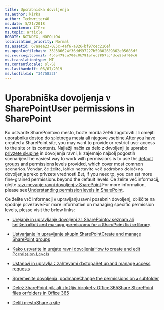 ```yaml
---
title: Uporabniška dovoljenja
ms.author: kirks
author: Techwriter40
ms.date: 5/21/2018
ms.audience: ITPro
ms.topic: article
ROBOTS: NOINDEX, NOFOLLOW
localization_priority: Normal
ms.assetid: 67aaea23-025c-4af6-a826-bf97cec216ef
ms.openlocfilehash: 359386624f36dd997227b59802609862e05686df
ms.sourcegitcommit: 4b7e478ce700c0b781efec3857ac4dce5bdf00c6
ms.translationtype: MT
ms.contentlocale: sl-SI
ms.lasthandoff: 06/07/2019
ms.locfileid: "34758326"
---
```

# <a name="user-permissions-in-sharepoint"></a><span data-ttu-id="69489-102">Uporabniška dovoljenja v SharePoint</span><span class="sxs-lookup"><span data-stu-id="69489-102">User permissions in SharePoint</span></span>

<span data-ttu-id="69489-103">Ko ustvarite SharePointovo mesto, boste morda želeli zagotoviti ali omejiti uporabniku dostop do spletnega mesta ali njegove vsebine.</span><span class="sxs-lookup"><span data-stu-id="69489-103">After you have created a SharePoint site, you may want to provide or restrict user access to the site or its contents.</span></span> <span data-ttu-id="69489-104">Najlažji način za delo z dovoljenji je uporabo [privzete skupine](https://support.office.com/article/default-sharepoint-groups-13bb2b6b-dd8c-447e-b71b-0e4bb9efe1d3) in dovoljenja ravni, ki zajemajo najbolj pogostih scenarijev.</span><span class="sxs-lookup"><span data-stu-id="69489-104">The easiest way to work with permissions is to use the [default groups](https://support.office.com/article/default-sharepoint-groups-13bb2b6b-dd8c-447e-b71b-0e4bb9efe1d3) and permissions levels provided, which cover most common scenarios.</span></span> <span data-ttu-id="69489-105">Vendar, če želite, lahko nastavite več podrobno določena dovoljenja preko privzete vrednosti.</span><span class="sxs-lookup"><span data-stu-id="69489-105">But, if you need to, you can set more fine-grained permissions beyond the default levels.</span></span> <span data-ttu-id="69489-106">Če želite več informacij, glejte [razumevanje ravni dovoljenj v SharePoint](https://docs.microsoft.com/sharepoint/understanding-permission-levels).</span><span class="sxs-lookup"><span data-stu-id="69489-106">For more information, please see [Understanding permission levels in SharePoint](https://docs.microsoft.com/sharepoint/understanding-permission-levels).</span></span>

<span data-ttu-id="69489-107">Če želite več informacij o upravljanju ravni posebnih dovoljenj, obiščite na spodnje povezave:</span><span class="sxs-lookup"><span data-stu-id="69489-107">For more information on managing specific permission levels, please visit the below links:</span></span>

- [<span data-ttu-id="69489-108">Urejanje in upravljanje dovoljenj za SharePointov seznam ali knjižnico</span><span class="sxs-lookup"><span data-stu-id="69489-108">Edit and manage permissions for a SharePoint list or library</span></span>](https://support.office.com/article/customize-permissions-for-a-sharepoint-list-or-library-02d770f3-59eb-4910-a608-5f84cc297782)

- [<span data-ttu-id="69489-109">Ustvarjanje in upravljanje skupin SharePoint</span><span class="sxs-lookup"><span data-stu-id="69489-109">Create and manage SharePoint groups</span></span>](https://support.office.com/article/create-and-manage-sharepoint-groups-b1e3cd23-1a78-4264-9284-87fed7282048)

- [<span data-ttu-id="69489-110">Kako ustvarite in urejate ravni dovoljenja</span><span class="sxs-lookup"><span data-stu-id="69489-110">How to create and edit Permission Levels</span></span>](https://docs.microsoft.com/sharepoint/how-to-create-and-edit-permission-levels)

- [<span data-ttu-id="69489-111">Ustanovi in upravlja z zahtevami dostopa</span><span class="sxs-lookup"><span data-stu-id="69489-111">Set up and manage access requests</span></span>](https://support.office.com/article/set-up-and-manage-access-requests-94b26e0b-2822-49d4-929a-8455698654b3)

- [<span data-ttu-id="69489-112">Spremenite dovoljenja, podmape</span><span class="sxs-lookup"><span data-stu-id="69489-112">Change the permissions on a subfolder</span></span>](https://support.office.com/article/change-the-permissions-on-a-subfolder-5427bd7c-f20a-4f75-8cf2-5359dd45a1a6)

- [<span data-ttu-id="69489-113">Delež SharePoint pila ali zložljiv binokel v Office 365</span><span class="sxs-lookup"><span data-stu-id="69489-113">Share SharePoint files or folders in Office 365</span></span>](https://support.office.com/article/share-sharepoint-files-or-folders-1fe37332-0f9a-4719-970e-d2578da4941c)

- [<span data-ttu-id="69489-114">Deliti mesto</span><span class="sxs-lookup"><span data-stu-id="69489-114">Share a site</span></span>](https://support.office.com/article/share-a-site-958771a8-d041-4eb8-b51c-afea2eae3658)
